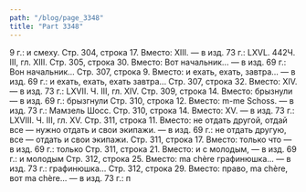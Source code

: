 ```yaml
---
path: "/blog/page_3348"
title: "Part 3348"
---
```


9 г.: и смеху.
Стр. 304, строка 17.
Вместо: XIII. — в изд. 73 г.: LXVL.
442Ч. III, гл. XIII.
Стр. 305, строка 30.
Вместо: Вот начальник... — в изд. 69 г.: Вон начальник...
Стр. 307, строка 9.
Вместо: и ехать, ехать, завтра... — в изд. 69 г.: и ехать, ехать, ехать завтра...
Стр. 307, строка 32.
Вместо: XIV. — в изд. 73 г.: LXVII.
Ч. III, гл. XIV.
Стр. 309, строка 14.
Вместо: брызнули — в изд. 69 г.: брызгнули
Стр. 310, строка 12.
Вместо: m-me Schoss. — в изд. 73 г.: Мамзель Шосс.
Стр. 310, строка 14.
Вместо: XV. — в изд. 73 г.: LXVIII.
Ч. III, гл. XV.
Стр. 311, строка 11.
Вместо: не отдать другой, отдай все — нужно отдать и свои экипажи. — в изд. 69 г.: не отдать другую, все — отдать и свои экипажи.
Стр. 311, строка 17.
Вместо: только что — в изд. 69 г.: только
Стр. 311, строка 21.
Вместо: и с молодым, — в изд. 69 г.: и молодым
Стр. 312, строка 25.
Вместо: ma chère графинюшка... — в изд. 73 г.: графинюшка...
Стр. 312, строка 29.
Вместо: право, ma chère, вот ma chère... — в изд. 73 г.: п
